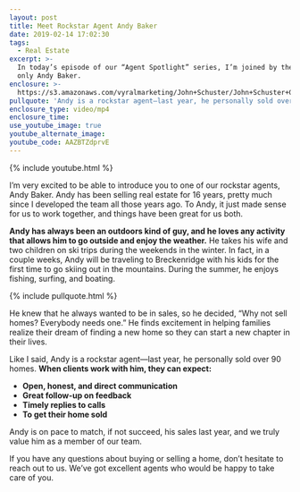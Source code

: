 ```yaml
---
layout: post
title: Meet Rockstar Agent Andy Baker
date: 2019-02-14 17:02:30
tags:
  - Real Estate
excerpt: >-
  In today’s episode of our “Agent Spotlight” series, I’m joined by the one and
  only Andy Baker.
enclosure: >-
  https://s3.amazonaws.com/vyralmarketing/John+Schuster/John+Schuster+Group-+Meet+Rockstar+Agent+Andy+Baker.mp4
pullquote: 'Andy is a rockstar agent—last year, he personally sold over 90 homes.'
enclosure_type: video/mp4
enclosure_time:
use_youtube_image: true
youtube_alternate_image:
youtube_code: AAZBTZdprvE
---
```


{% include youtube.html %}

I’m very excited to be able to introduce you to one of our rockstar agents, Andy Baker. Andy has been selling real estate for 16 years, pretty much since I developed the team all those years ago. To Andy, it just made sense for us to work together, and things have been great for us both.&nbsp;

**Andy has always been an outdoors kind of guy, and he loves any activity that allows him to go outside and enjoy the weather.** He takes his wife and two children on ski trips during the weekends in the winter. In fact, in a couple weeks, Andy will be traveling to Breckenridge with his kids for the first time to go skiing out in the mountains. During the summer, he enjoys fishing, surfing, and boating.

{% include pullquote.html %}

He knew that he always wanted to be in sales, so he decided, “Why not sell homes? Everybody needs one.” He finds excitement in helping families realize their dream of finding a new home so they can start a new chapter in their lives.

Like I said, Andy is a rockstar agent—last year, he personally sold over 90 homes. **When clients work with him, they can expect:**

* **Open, honest, and direct communication**
* **Great follow-up on feedback**
* **Timely replies to calls**
* **To get their home sold**

Andy is on pace to match, if not succeed, his sales last year, and we truly value him as a member of our team.

If you have any questions about buying or selling a home, don’t hesitate to reach out to us. We’ve got excellent agents who would be happy to take care of you.